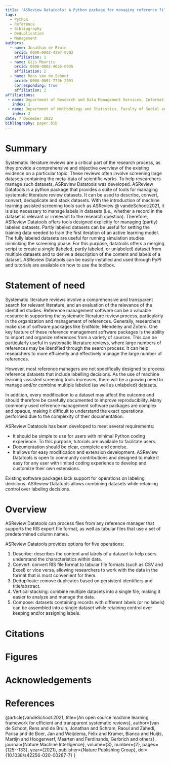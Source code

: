 ```yaml
---
title: 'ASReview Datatools: A Python package for managing reference files'
tags:
  - Python
  - Reference
  - Bibliography
  - Deduplication
  - Management
authors:
  - name: Jonathan de Bruin
    orcid: 0000-0002-4297-0502
    affiliation: 1 
  - name: Gijs Mourits
    orcid: 0000-0002-4655-0935
    affiliation: 2
  - name: Rens van de Schoot
    orcid: 0000-0001-7736-2091
    corresponding: true
    affiliation: 2
affiliations:
 - name: Department of Research and Data Management Services, Information Technology Services, Utrecht University, Utrecht, the Netherlands
   index: 1
 - name: Department of Methodology and Statistics, Faculty of Social and Behavioral Sciences, Utrecht University, The Netherlands
   index: 2
date: 7 December 2022
bibliography: paper.bib
---
```


# Summary
Systematic literature reviews are a critical part of the research process, as they provide a comprehensive and objective overview of the existing evidence on a particular topic. These reviews often involve screening large datasets containing the meta-data of scientific works. To help researchers manage such datasets, ASReview Datatools was developed. ASReview Datatools is a python package that provides a suite of tools for managing systematic literature review datasets.
It can be used to describe, convert, convert, deduplicate and stack datasets. With the introduction of machine learning assisted screening tools such as ASReview @ vandeSchoot:2021, it is also necessary to manage labels in datasets (i.e., whether a record in the dataset is relevant or irrelevant to the research question).
Therefore, ASReview Datatools offers tools designed explicitly for managing (partly) labeled datasets. Partly labeled datasets can be useful for setting the training data needed to train the first iteration of an active learning model. The fully labeled datasets are useful for running simulation studies mimicking the screening phase. For this purpose, datatools offers a merging script to create a single (labeled, partly labeled, or unlabeled) dataset from multiple datasets and to derive a description of the content and labels of a dataset. ASReview Datatools can be easily installed and used through PyPI and tutorials are available on how to use the toolbox.


# Statement of need
Systematic literature reviews involve a comprehensive and transparent search for relevant literature, and an evaluation of the relevance of the identified studies.
Reference management software can be a valuable resource in supporting the systematic literature review process, particularly in the organization and management of references.
Generally, researchers make use of software packages like EndNote, Mendeley and Zotero.
One key feature of these reference management software packages is the ability to import and organize references from a variety of sources.
This can be particularly useful in systematic literature reviews, where large numbers of references may be identified through the search process.
It can help researchers to more efficiently and effectively manage the large number of references.

However, most reference managers are not specifically designed to process reference datasets that include labelling decisions.
As the use of machine learning-assisted screening tools increases, there will be a growing need to manage and/or combine multiple labeled (as well as unlabeled) datasets.

In addition, every modification to a dataset may affect the outcome and should therefore be carefully documented to improve reproducibility.
Many commonly used reference management software packages are complex and opaque, making it difficult to understand the exact operations performed due to the complexity of their documentation.

ASReview Datatools has been developed to meet several requirements:
- It should be simple to use for users with minimal Python coding experience.
To this purpose, tutorials are available to facilitate users.
- Documentation should be clear, complete and concise.
- It allows for easy modification and extension development.
ASReview Datatools is open to community contributions and designed to make it easy for any user with limited coding experience to develop and customize their own extensions.

Existing software packages lack support for operations on labeling decisions.
ASReview Datatools allows combining datasets while retaining control over labeling decisions.

# Overview
ASReview Datatools can process files from any reference manager that supports the RIS export file format, as well as tabular files that use a set of predetermined column names.

ASReview Datatools provides options for five operations:
1. Describe: describes the content and labels of a dataset to help users understand the characteristics within data.
2. Convert: convert RIS file format to tabular file formats (such as CSV and Excel) or vice versa, allowing researchers to work with the data in the format that is most convenient for them.
3. Deduplicate: remove duplicates based on persistent identifiers and title/abstract.
4. Vertical stacking: combine multiple datasets into a single file, making it easier to analyze and manage the data.
5. Compose: datasets containing records with different labels (or no labels) can be assembled into a single dataset while retaining control over keeping and/or assigning labels.


# Citations


# Figures


# Acknowledgements


# References

@article{vandeSchoot:2021,
  title={An open source machine learning framework for efficient and transparent systematic reviews},
  author={van de Schoot, Rens and de Bruin, Jonathan and Schram, Raoul and Zahedi, Parisa and de Boer, Jan and Weijdema, Felix and Kramer, Bianca and Huijts, Martijn and Hoogerwerf, Maarten and Ferdinands, Gerbrich and others},
  journal={Nature Machine Intelligence},
  volume={3},
  number={2},
  pages={125--133},
  year={2021},
  publisher={Nature Publishing Group},
  doi={10.1038/s42256-020-00287-7}
}